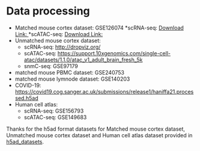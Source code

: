 # Data processing
* Matched mouse cortex dataset: GSE126074
    *scRNA-seq: [Download Link: ](http://download.gao-lab.org/GLUE/dataset/Chen-2019-RNA.h5ad)
    *scATAC-seq: [Download Link: ](http://download.gao-lab.org/GLUE/dataset/Chen-2019-ATAC.h5ad)
* Unmatched mouse cortex dataset: 
    * scRNA-seq: http://dropviz.org/
    * scATAC-seq: https://support.10xgenomics.com/single-cell-atac/datasets/1.1.0/atac_v1_adult_brain_fresh_5k
    * snmC-seq: GSE97179
* matched mouse PBMC dataset: GSE240753
* matched mouse lymnode dataset: GSE140203
* COVID-19: https://covid19.cog.sanger.ac.uk/submissions/release1/haniffa21.processed.h5ad
* Human cell atlas: 
    * scRNA-seq: GSE156793
    * scATAC-seq: GSE149683
    
Thanks for the h5ad format datasets for Matched mouse cortex dataset, Unmatched mouse cortex dataset and Human cell atlas dataset provided in [h5ad_datasets](https://scglue.readthedocs.io/en/latest/data.html).
